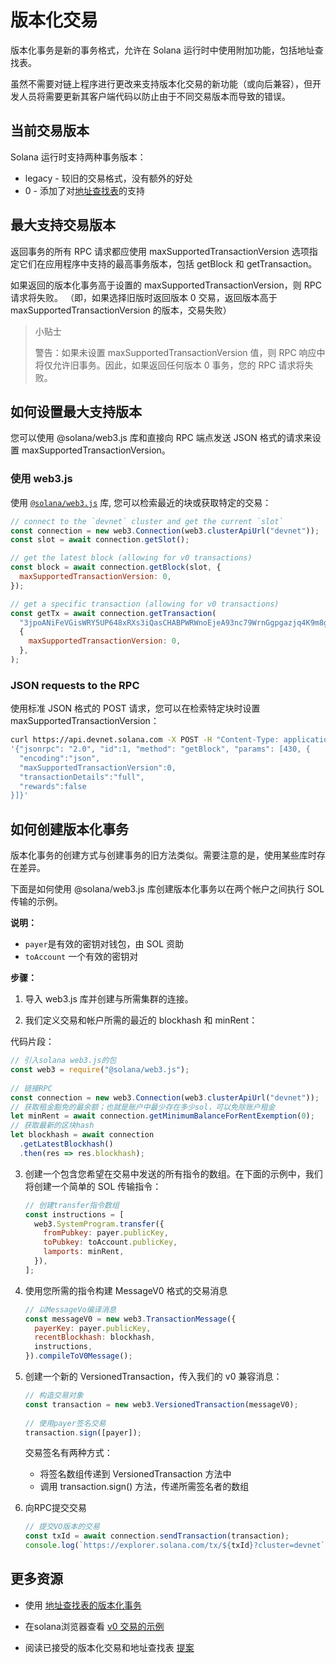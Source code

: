 # 版本化交易

版本化事务是新的事务格式，允许在 Solana 运行时中使用附加功能，包括地址查找表。

虽然不需要对链上程序进行更改来支持版本化交易的新功能（或向后兼容），但开发人员将需要更新其客户端代码以防止由于不同交易版本而导致的错误。

## 当前交易版本

Solana 运行时支持两种事务版本：

- legacy - 较旧的交易格式，没有额外的好处
- 0 - 添加了对[地址查找表](./lookup-tables)的支持

## 最大支持交易版本

返回事务的所有 RPC 请求都应使用 maxSupportedTransactionVersion 选项指定它们在应用程序中支持的最高事务版本，包括 getBlock 和 getTransaction。

如果返回的版本化事务高于设置的 maxSupportedTransactionVersion，则 RPC 请求将失败。 （即，如果选择旧版时返回版本 0 交易，返回版本高于maxSupportedTransactionVersion 的版本，交易失败）

> 小贴士
>
> 警告：如果未设置 maxSupportedTransactionVersion 值，则 RPC 响应中将仅允许旧事务。因此，如果返回任何版本 0 事务，您的 RPC 请求将失败。



## 如何设置最大支持版本

您可以使用 @solana/web3.js 库和直接向 RPC 端点发送 JSON 格式的请求来设置 maxSupportedTransactionVersion。


### 使用 web3.js

使用 [`@solana/web3.js`](https://solana-labs.github.io/solana-web3.js/) 库, 您可以检索最近的块或获取特定的交易：

```js
// connect to the `devnet` cluster and get the current `slot`
const connection = new web3.Connection(web3.clusterApiUrl("devnet"));
const slot = await connection.getSlot();

// get the latest block (allowing for v0 transactions)
const block = await connection.getBlock(slot, {
  maxSupportedTransactionVersion: 0,
});

// get a specific transaction (allowing for v0 transactions)
const getTx = await connection.getTransaction(
  "3jpoANiFeVGisWRY5UP648xRXs3iQasCHABPWRWnoEjeA93nc79WrnGgpgazjq4K9m8g2NJoyKoWBV1Kx5VmtwHQ",
  {
    maxSupportedTransactionVersion: 0,
  },
);
```
### JSON requests to the RPC
使用标准 JSON 格式的 POST 请求，您可以在检索特定块时设置 maxSupportedTransactionVersion：

```bash
curl https://api.devnet.solana.com -X POST -H "Content-Type: application/json" -d \
'{"jsonrpc": "2.0", "id":1, "method": "getBlock", "params": [430, {
  "encoding":"json",
  "maxSupportedTransactionVersion":0,
  "transactionDetails":"full",
  "rewards":false
}]}'
```

## 如何创建版本化事务

版本化事务的创建方式与创建事务的旧方法类似。需要注意的是，使用某些库时存在差异。

下面是如何使用 @solana/web3.js 库创建版本化事务以在两个帐户之间执行 SOL 传输的示例。

**说明：**

- ``payer``是有效的密钥对钱包，由 SOL 资助
- ``toAccount`` 一个有效的密钥对

**步骤：**

1. 导入 web3.js 库并创建与所需集群的连接。

2. 我们定义交易和帐户所需的最近的 blockhash 和 minRent：

代码片段：

```js
// 引入solana web3.js的包
const web3 = require("@solana/web3.js");
 
// 链接RPC
const connection = new web3.Connection(web3.clusterApiUrl("devnet"));
// 获取租金豁免的最余额；也就是账户中最少存在多少sol，可以免除账户租金
let minRent = await connection.getMinimumBalanceForRentExemption(0);
// 获取最新的区块hash
let blockhash = await connection
  .getLatestBlockhash()
  .then(res => res.blockhash);
```

3. 创建一个包含您希望在交易中发送的所有指令的数组。在下面的示例中，我们将创建一个简单的 SOL 传输指令：

   ```js
   // 创建transfer指令数组
   const instructions = [
     web3.SystemProgram.transfer({
       fromPubkey: payer.publicKey,
       toPubkey: toAccount.publicKey,
       lamports: minRent,
     }),
   ];
   ```

   

4. 使用您所需的指令构建 MessageV0 格式的交易消息

   ```js
   // 以MessageVo编译消息
   const messageV0 = new web3.TransactionMessage({
     payerKey: payer.publicKey,
     recentBlockhash: blockhash,
     instructions,
   }).compileToV0Message();
   ```

   

5. 创建一个新的 VersionedTransaction，传入我们的 v0 兼容消息：

   ```js
   // 构造交易对象
   const transaction = new web3.VersionedTransaction(messageV0);
    
   // 使用payer签名交易
   transaction.sign([payer]);
   ```

   交易签名有两种方式：

   - 将签名数组传递到 VersionedTransaction 方法中
   - 调用 transaction.sign() 方法，传递所需签名者的数组

6. 向RPC提交交易

   ```js
   // 提交VO版本的交易
   const txId = await connection.sendTransaction(transaction);
   console.log(`https://explorer.solana.com/tx/${txId}?cluster=devnet`);
   ```

## 更多资源

- 使用 [地址查找表的版本化事务](./lookup-tables.md)
- 在solana浏览器查看 [ v0 交易的示例](https://explorer.solana.com/tx/h9WQsqSUYhFvrbJWKFPaXximJpLf6Z568NW1j6PBn3f7GPzQXe9PYMYbmWSUFHwgnUmycDNbEX9cr6WjUWkUFKx/?cluster=devnet)

- 阅读已接受的版本化交易和地址查找表 [提案](https://docs.solanalabs.com/proposals/versioned-transactions)


